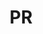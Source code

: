 ---
post_id:    2019-PR
title:      PR
images:
  - ext:    00.jpg
    width:  1802
    height: 2400
    meta:   Puerto Rico
---
